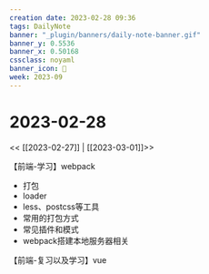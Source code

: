 ```yaml
---
creation date: 2023-02-28 09:36
tags: DailyNote
banner: "_plugin/banners/daily-note-banner.gif"
banner_y: 0.5536
banner_x: 0.50168
cssclass: noyaml
banner_icon: 💌
week: 2023-09
---
```


# 2023-02-28

<< [[2023-02-27]] | [[2023-03-01]]>>


【前端-学习】webpack
- 打包
- loader
- less、postcss等工具
- 常用的打包方式
- 常见插件和模式
- webpack搭建本地服务器相关

【前端-复习以及学习】vue
